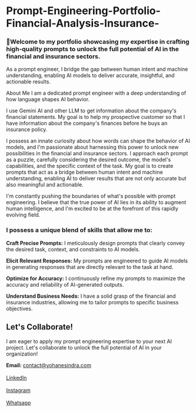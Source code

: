 # Prompt-Engineering-Portfolio-Financial-Analysis-Insurance-

<h3>👋Welcome to my portfolio showcasing my expertise in crafting high-quality prompts to unlock the full potential of AI in the financial and insurance sectors.</h3>
As a prompt engineer, I bridge the gap between human intent and machine understanding, enabling AI models to deliver accurate, insightful, and actionable results.

About Me
I am a dedicated prompt engineer with a deep understanding of how language shapes AI behavior. 

I use Gemini AI and other LLM to get information about the company's financial statements. My goal is to help my prospective customer so that I have information about the company's finances before he buys an insurance policy. 

 I possess an innate curiosity about how words can shape the behavior of AI models, and I'm passionate about harnessing this power to unlock new possibilities in the financial and insurance sectors.  I approach each prompt as a puzzle, carefully considering the desired outcome, the model's capabilities, and the specific context of the task. My goal is to create prompts that act as a bridge between human intent and machine understanding, enabling AI to deliver results that are not only accurate but also meaningful and actionable.

I'm constantly pushing the boundaries of what's possible with prompt engineering. I believe that the true power of AI lies in its ability to augment human intelligence, and I'm excited to be at the forefront of this rapidly evolving field.

<h3>I possess a unique blend of skills that allow me to:</h3>

**Craft Precise Prompts:** I meticulously design prompts that clearly convey the desired task, context, and constraints to AI models.

**Elicit Relevant Responses:** My prompts are engineered to guide AI models in generating responses that are directly relevant to the task at hand.

**Optimize for Accuracy:** I continuously refine my prompts to maximize the accuracy and reliability of AI-generated outputs.

**Understand Business Needs:** I have a solid grasp of the financial and insurance industries, allowing me to tailor prompts to specific business objectives.

## Let's Collaborate!

I am eager to apply my prompt engineering expertise to your next AI project. Let's collaborate to unlock the full potential of AI in your organization!

**Email:** contact@yohanesindra.com <br></br>
[LinkedIn](https://linkedin.com/in/yohanesind)<br></br>
[Instagram](https://instagram.com/yohanesind)<br></br>
[Whatsapp](https://api.whatsapp.com/send/?phone=6285781983540&text=Hai+Yohanes.+I+Want+to+talk+about&type=phone_number&app_absent=0)
